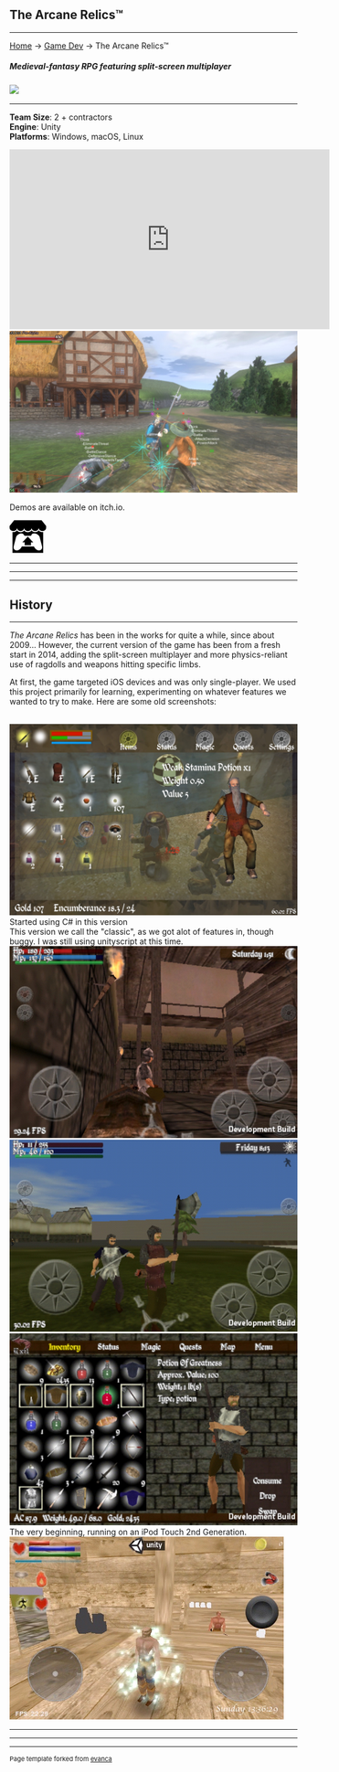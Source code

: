## The Arcane Relics™

---
[Home](/) -> [Game Dev](/game_dev) -> The Arcane Relics™

##### Medieval-fantasy RPG featuring split-screen multiplayer
<img src="https://media.indiedb.com/images/members/4/3265/3264780/profile/TAR_Icon_Banner.png?raw=true"/>

---

**Team Size**: 2 + contractors
<br>
**Engine**: Unity
<br>
**Platforms**: Windows, macOS, Linux
<br>

<iframe width="560" height="315" src="https://www.youtube-nocookie.com/embed/QP5MXoubB_o?start=3" frameborder="0" allow="accelerometer; autoplay; encrypted-media; gyroscope; picture-in-picture" allowfullscreen></iframe>

<img src="images/tar/goal_debug.jpg?raw=true"/>

Demos are available on itch.io.

[<img src="images/itch.png?raw=true"/>](https://niemi-bros.itch.io/the-arcane-relics)

---

---

---

## History

---

_The Arcane Relics_ has been in the works for quite a while, since about 2009... However, the current version of the game has been from a fresh start in 2014, adding the split-screen multiplayer and more physics-reliant use of ragdolls and weapons hitting specific limbs.

At first, the game targeted iOS devices and was only single-player. We used this project primarily for learning, experimenting on whatever features we wanted to try to make. Here are some old screenshots:

<br>
<img src="images/tar/old_s2.jpg?raw=true"/>
Started using C# in this version


<br>
This version we call the "classic", as we got alot of features in, though buggy. I was still using unityscript at this time.
<img src="images/tar/old_s1a.jpg?raw=true"/>
<img src="images/tar/old_s1b.jpg?raw=true"/>
<img src="images/tar/old_s1c.jpg?raw=true"/>

<br>
The very beginning, running on an iPod Touch 2nd Generation.
<img src="images/tar/old_original.jpg?raw=true"/>

---

---

---
<p style="font-size:11px">Page template forked from <a href="https://github.com/evanca/quick-portfolio">evanca</a></p>
<!-- Remove above link if you don't want to attibute -->
